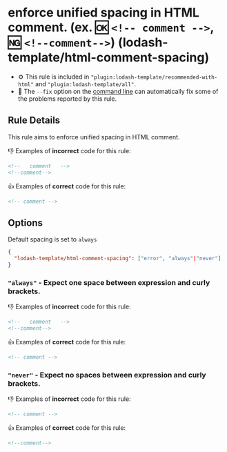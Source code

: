 # enforce unified spacing in HTML comment. (ex. :ok: `<!-- comment -->`, :ng: `<!--comment-->`) (lodash-template/html-comment-spacing)

- :gear: This rule is included in `"plugin:lodash-template/recommended-with-html"` and `"plugin:lodash-template/all"`.
- :wrench: The `--fix` option on the [command line](http://eslint.org/docs/user-guide/command-line-interface#fix) can automatically fix some of the problems reported by this rule.

## Rule Details

This rule aims to enforce unified spacing in HTML comment.

:-1: Examples of **incorrect** code for this rule:

```html
<!--   comment   -->
<!--comment-->
```

:+1: Examples of **correct** code for this rule:

```html
<!-- comment -->
```

## Options

Default spacing is set to `always`


```json
{
  "lodash-template/html-comment-spacing": ["error", "always"|"never"]
}
```

### `"always"` - Expect one space between expression and curly brackets.

:-1: Examples of **incorrect** code for this rule:

```html
<!--   comment   -->
<!--comment-->
```

:+1: Examples of **correct** code for this rule:

```html
<!-- comment -->
```

### `"never"` - Expect no spaces between expression and curly brackets.

:-1: Examples of **incorrect** code for this rule:

```html
<!-- comment -->
```

:+1: Examples of **correct** code for this rule:

```html
<!--comment-->
```
